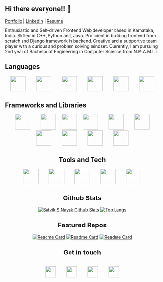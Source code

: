 ## Hi there everyone!! 👋

[Portfolio]() | [LinkedIn]() | [Resume]()

Enthusiastic and Self-driven Frontend Web developer based in Karnataka, India. Skilled in C++, Python and, Java. Proficient in building frontend from scratch and Django framework in backend. Creative and a supportive team player with a curious and problem solving mindset. Currently, I am pursuing 2nd year of Bachelor of Engineering in Computer Science from N.M.A.M.I.T.

## Languages

<div align="center">
<img width="50px" src="https://user-images.githubusercontent.com/88571833/190467729-29a85f67-fbae-43c8-9f55-d512f7a32be7.png" hspace="15px" vspace"15px">
<img width="50px" src="https://user-images.githubusercontent.com/88571833/190467773-fe00c428-4a08-4c25-a604-5ad17ed8c663.png" hspace="15px" vspace"15px">
<img width="50px" src="https://user-images.githubusercontent.com/88571833/190467754-8f115c20-6fd9-49d1-8797-5305ac56782d.png" hspace="15px" vspace"15px">
<img width="50px" src="https://user-images.githubusercontent.com/88571833/190467747-80e95ea4-68a8-43c0-8337-9b3c62876560.png" hspace="15px" vspace"15px">
<img width="50px" src="https://user-images.githubusercontent.com/88571833/190467740-a3b1d7ca-8a7c-4fb8-be7c-49bb4d352660.png" hspace="15px" vspace"15px">
<img width="50px" src="https://user-images.githubusercontent.com/88571833/190467761-0eb74a47-47d7-40ee-bb60-fa873058560b.png" hspace="15px" vspace"15px">
</div>

## Frameworks and Libraries

<div align="center">
<img src="https://ui-lib.com/blog/wp-content/uploads/2021/12/nextjs-boilerplate-logo.png" height="50px" hspace="15px" vspace"15px">
<img src="https://www.svgrepo.com/show/355190/reactjs.svg" height="50px" hspace="15px" vspace"15px">
<img src="https://www.svgrepo.com/show/374118/tailwind.svg" height="50px hspace="15px" vspace"15px">
<img src="https://www.svgrepo.com/show/353498/bootstrap.svg" height="50px" hspace="15px" vspace"15px">
<img src="https://www.svgrepo.com/show/353657/django-icon.svg" height="50px" hspace="15px" vspace"15px">
<img src="https://www.svgrepo.com/show/374002/prisma.svg" height="50px" hspace="15px" vspace"15px">
<img src="https://user-images.githubusercontent.com/88571833/190920220-ca42a578-606c-4e81-9870-391355258c15.png" height="50px" hspace="15px" vspace"15px">
<img src="https://user-images.githubusercontent.com/88571833/190920216-3dbc9017-d0fe-4f35-a1ba-c53bd124abdb.png" height="50px" hspace="15px" vspace"15px">
<img src="https://user-images.githubusercontent.com/88571833/190920483-18f7850e-c01f-455a-bb87-29e054d063f1.png" height="50px" hspace="15px" vspace"15px">
<img src="https://user-images.githubusercontent.com/88571833/190920486-b3bdd188-056d-4cbc-9bcc-4e7b6254df74.png" height="50px" hspace="15px" vspace"15px"
</div>

## Tools and Tech

<div align="center">
<img src="https://www.svgrepo.com/show/373623/git.svg" height="50px" hspace="15px" vspace"15px">
<img src="https://www.svgrepo.com/show/312259/github.svg" height="50px" hspace="15px" vspace"15px">
<img src="https://seeklogo.com/images/C/canva-logo-B4BE25729A-seeklogo.com.png" height="50px" hspace="15px" vspace"15px">
<img width="50px" src="https://user-images.githubusercontent.com/88571833/190470261-ec3c7a1e-a41b-4467-ac98-38359150d538.png" hspace="15px" vspace"15px">
<img width="50px" src="https://user-images.githubusercontent.com/88571833/190470271-6cf0ce7a-777d-4157-9e65-7acc2f2989a3.png" hspace="15px" vspace"15px">
</div>

## Github Stats
[![Satvik S Nayak Github Stats](https://github-readme-stats.vercel.app/api?username=satviknayak&show_icons=true&theme=dracula)](https://github.com/anuraghazra/github-readme-stats)
[![Top Langs](https://github-readme-stats.vercel.app/api/top-langs/?username=satviknayak&layout=compact&theme=dracula)](https://github.com/anuraghazra/github-readme-stats)

## Featured Repos
[![Readme Card](https://github-readme-stats.vercel.app/api/pin/?username=satviknayak&repo=portfolio&theme=dracula)](https://github.com/anuraghazra/github-readme-stats)
[![Readme Card](https://github-readme-stats.vercel.app/api/pin/?username=satviknayak&repo=Next-Trek&theme=dracula)](https://github.com/anuraghazra/github-readme-stats)
[![Readme Card](https://github-readme-stats.vercel.app/api/pin/?username=satviknayak&repo=SCL-2022-AlphaByte&theme=dracula)](https://github.com/anuraghazra/github-readme-stats)

## Get in touch

<div align="center">
<a href="https://www.linkedin.com/in/satvik-s-nayak-616b6121b/"><img src="https://user-images.githubusercontent.com/88571833/190472030-46ae5f99-120e-4668-ae13-56a284bfcf04.png" width="35px" hspace="15px" vspace="15px"></a>
<a href="mailto:nayaksatvik02@gmail.com"><img src="https://user-images.githubusercontent.com/88571833/190472016-1b11529b-c449-489e-b45c-9edd0bfb3c31.png" width="35px" hspace="15px" vspace="15px"></a>
<a href="https://instagram.com/_static.n"><img src="https://user-images.githubusercontent.com/88571833/190472022-e5f73f52-a458-4ce7-b7ce-3063b0012b65.png" width="35px" hspace="15px" vspace="15px"></a>
<a href="https://www.discord.com/users/Satvik#3243"><img src="https://user-images.githubusercontent.com/88571833/190472004-61e18842-f076-4a1d-bc87-d53fa372b4a1.png" width="35px" hspace="15px" vspace="15px"></a>
</div>

<!--
**satviknayak/satviknayak** is a ✨ _special_ ✨ repository because its `README.md` (this file) appears on your GitHub profile.

Here are some ideas to get you started:

- 🔭 I’m currently working on ...
- 🌱 I’m currently learning ...
- 👯 I’m looking to collaborate on ...
- 🤔 I’m looking for help with ...
- 💬 Ask me about ...
- 📫 How to reach me: ...
- 😄 Pronouns: ...
- ⚡ Fun fact: ...
-->
